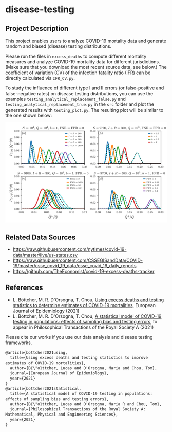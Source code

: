 # disease-testing

## Project Description

This project enables users to analyze COVID-19 mortality data and generate random and biased (disease) testing distributions.

Please run the files in ``excess_deaths`` to compute different mortality measures and analyze COVID-19 mortality data for different jurisdictions. (Make sure that you download the most recent source data, see below.) The coefficient of variation (CV) of the infection fatality ratio (IFR) can be directly calculated via ``IFR_CV.py``.

To study the influence of different type I and II errors (or false-positive and false-negative rates) on disease testing distributions, you can use the examples ``testing_analytical_replacement_false.py`` and ``testing_analytical_replacement_true.py`` in the ``src`` folder and plot the generated results with ``testing_plot.py``. The resulting plot will be similar to the one shown below:

![Image](testing.png)


## Related Data Sources

* https://raw.githubusercontent.com/nytimes/covid-19-data/master/live/us-states.csv
* https://raw.githubusercontent.com/CSSEGISandData/COVID-19/master/csse_covid_19_data/csse_covid_19_daily_reports
* https://github.com/TheEconomist/covid-19-excess-deaths-tracker

## References
* L. Böttcher, M. R. D'Orsogna, T. Chou, [Using excess deaths and testing statistics to determine estimates of COVID-19 mortalities](https://link.springer.com/article/10.1007/s10654-021-00748-2), European Journal of Epidemiology (2021)
* L. Böttcher, M. R. D'Orsogna, T. Chou, [A statistical model of COVID-19 testing in populations: effects of sampling bias and testing errors](https://medrxiv.org/cgi/content/short/2021.05.22.21257643v1), to appear in Philosophical Transactions of the Royal Society A (2021)

Please cite our works if you use our data analysis and disease testing frameworks.

```
@article{bottcher2021using,
  title={Using excess deaths and testing statistics to improve estimates of COVID-19 mortalities},
  author={B{\"o}ttcher, Lucas and D'Orsogna, Maria and Chou, Tom},
  journal={European Journal of Epidemiology},
  year={2021}
}
@article{bottcher2021statistical,
  title={A statistical model of COVID-19 testing in populations: effects of sampling bias and testing errors},
  author={B{\"o}ttcher, Lucas and D'Orsogna, Maria R and Chou, Tom},
  journal={Philosophical Transactions of the Royal Society A: Mathematical, Physical and Engineering Sciences},
  year={2021}
}
```
